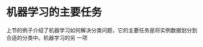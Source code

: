 机器学习的主要任务
================================================================================
上节的例子介绍了机器学习如何解决分类问题，它的主要任务是将实例数据划分到合适的分类中。机器学习的另
一项

